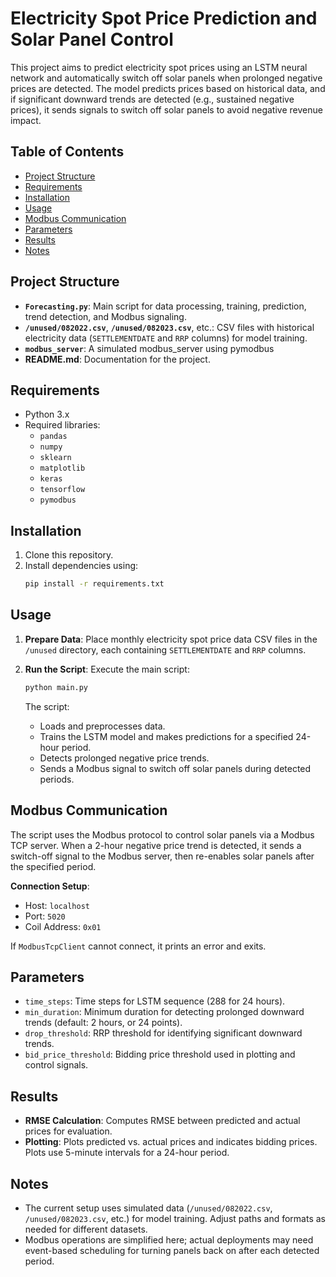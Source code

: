 # Electricity Spot Price Prediction and Solar Panel Control

This project aims to predict electricity spot prices using an LSTM neural network and automatically switch off solar panels when prolonged negative prices are detected. The model predicts prices based on historical data, and if significant downward trends are detected (e.g., sustained negative prices), it sends signals to switch off solar panels to avoid negative revenue impact.

## Table of Contents
- [Project Structure](#project-structure)
- [Requirements](#requirements)
- [Installation](#installation)
- [Usage](#usage)
- [Modbus Communication](#modbus-communication)
- [Parameters](#parameters)
- [Results](#results)
- [Notes](#notes)

## Project Structure
- **`Forecasting.py`**: Main script for data processing, training, prediction, trend detection, and Modbus signaling.
- **`/unused/082022.csv`**, **`/unused/082023.csv`**, etc.: CSV files with historical electricity data (`SETTLEMENTDATE` and `RRP` columns) for model training.
- **`modbus_server`**: A simulated modbus_server using pymodbus
- **README.md**: Documentation for the project.

## Requirements
- Python 3.x
- Required libraries:
  - `pandas`
  - `numpy`
  - `sklearn`
  - `matplotlib`
  - `keras`
  - `tensorflow`
  - `pymodbus`

## Installation
1. Clone this repository.
2. Install dependencies using:
   ```bash
   pip install -r requirements.txt
   ```

## Usage
1. **Prepare Data**: Place monthly electricity spot price data CSV files in the `/unused` directory, each containing `SETTLEMENTDATE` and `RRP` columns.

2. **Run the Script**:
   Execute the main script:
   ```bash
   python main.py
   ```
   The script:
   - Loads and preprocesses data.
   - Trains the LSTM model and makes predictions for a specified 24-hour period.
   - Detects prolonged negative price trends.
   - Sends a Modbus signal to switch off solar panels during detected periods.

## Modbus Communication
The script uses the Modbus protocol to control solar panels via a Modbus TCP server. When a 2-hour negative price trend is detected, it sends a switch-off signal to the Modbus server, then re-enables solar panels after the specified period.

**Connection Setup**:
- Host: `localhost`
- Port: `5020`
- Coil Address: `0x01`

If `ModbusTcpClient` cannot connect, it prints an error and exits.

## Parameters
- `time_steps`: Time steps for LSTM sequence (288 for 24 hours).
- `min_duration`: Minimum duration for detecting prolonged downward trends (default: 2 hours, or 24 points).
- `drop_threshold`: RRP threshold for identifying significant downward trends.
- `bid_price_threshold`: Bidding price threshold used in plotting and control signals.

## Results
- **RMSE Calculation**: Computes RMSE between predicted and actual prices for evaluation.
- **Plotting**: Plots predicted vs. actual prices and indicates bidding prices. Plots use 5-minute intervals for a 24-hour period.

## Notes
- The current setup uses simulated data (`/unused/082022.csv`, `/unused/082023.csv`, etc.) for model training. Adjust paths and formats as needed for different datasets.
- Modbus operations are simplified here; actual deployments may need event-based scheduling for turning panels back on after each detected period.